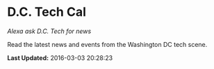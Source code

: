 # D.C. Tech Cal
*Alexa ask D.C. Tech for news*

Read the latest news and events from the Washington DC tech scene.

**Last Updated:** 2016-03-03 20:28:23
